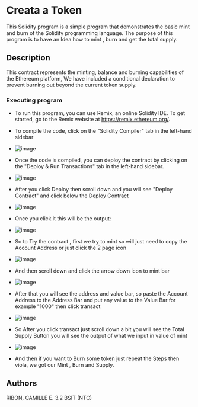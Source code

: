 # Creata a Token

This Solidity program is a simple  program that demonstrates the basic mint and burn of the Solidity programming language. 
The purpose of this program is to have an Idea how to mint , burn and get the total supply.


## Description

This contract represents the minting, balance and burning capabilities of the Ethereum platform, 
We have included a conditional declaration to prevent burning out beyond the current token supply.



### Executing program
* To run this program, you can use Remix, an online Solidity IDE. To get started, go to the Remix website at https://remix.ethereum.org/.

* To compile the code, click on the "Solidity Compiler" tab in the left-hand sidebar
* ![image](https://github.com/JRosh027/ETHFINAL/assets/124134652/afa7b8ea-b5a1-47dd-9e0b-3e3f401b464a)

* Once the code is compiled, you can deploy the contract by clicking on the "Deploy & Run Transactions" tab in the left-hand sidebar.
* ![image](https://github.com/JRosh027/ETHFINAL/assets/124134652/343bcf2a-c205-4e8f-9114-fe46d636a02a)


* After you click Deploy then scroll down and you will see "Deploy Contract" and click below the Deploy Contract
* ![image](https://github.com/JRosh027/ETHFINAL/assets/124134652/16a3d1dc-1459-4517-97cc-ba59441afd4d)

* Once you click it this will be the output:
* ![image](https://github.com/JRosh027/ETHFINAL/assets/124134652/7854936a-64c5-4d42-a480-eef0202ffe06)

* So to Try the contract , first we try to mint so will just need to copy the Account Address or just click the 2 page icon
* ![image](https://github.com/JRosh027/ETHFINAL/assets/124134652/d37a985a-b80c-49b9-a873-493d403fc582)
  
* And then scroll down and click the arrow down icon to mint bar
* ![image](https://github.com/JRosh027/ETHFINAL/assets/124134652/5b369be9-9282-4a2e-92f6-6cdda3f0d7b4)

* After that you will see the address and value bar, so paste the Account Address to the Address Bar and put any value to the Value Bar for example "1000" then click transact
* ![image](https://github.com/JRosh027/ETHFINAL/assets/124134652/4b1f3719-6adb-4b9f-a42e-e2e5bcabe19a)

* So After you click transact just scroll down a bit you will see the Total Supply Button you will see the output of what we input in value of mint
* ![image](https://github.com/JRosh027/ETHFINAL/assets/124134652/230eb982-7784-497c-9ff0-fb44f3e781c8)


* And then if you want to Burn some token just repeat the Steps then viola, we got our Mint , Burn and Supply. 







## Authors

RIBON, CAMILLE E.
3.2 BSIT (NTC)
